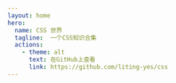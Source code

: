 ```yaml
---
layout: home
hero:
  name: CSS 世界
  tagline:  一个CSS知识合集
  actions:
    - theme: alt
      text: 在GitHub上查看
      link: https://github.com/liting-yes/css
---
```

